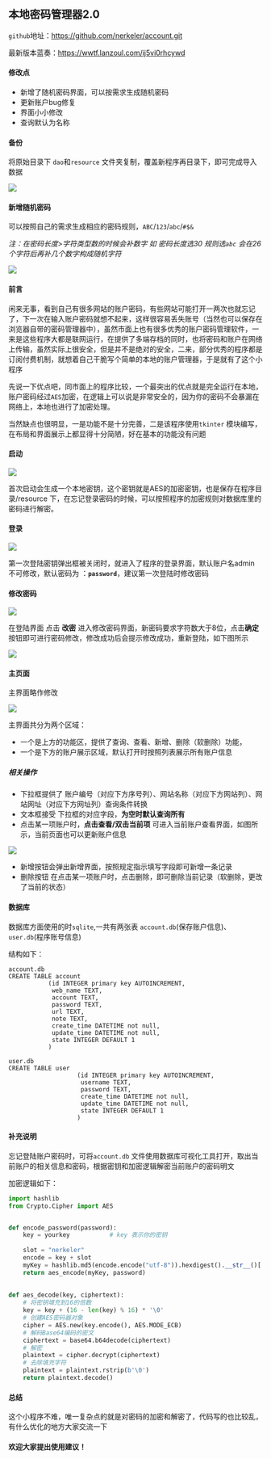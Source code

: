 ## 本地密码管理器2.0

`github`地址：https://github.com/nerkeler/account.git

最新版本蓝奏：https://wwtf.lanzoul.com/ij5vi0rhcywd

#### 修改点

- 新增了随机密码界面，可以按需求生成随机密码
- 更新账户bug修复
- 界面小小修改
- 查询默认为名称

#### 备份

将原始目录下 `dao`和`resource` 文件夹复制，覆盖新程序再目录下，即可完成导入数据

![](https://pic.imgdb.cn/item/6424f761a682492fcca3db19.png)

#### 新增随机密码

可以按照自己的需求生成相应的密码规则，`ABC`/`123`/`abc`/`#$&`

*注：在密码长度>字符类型数的时候会补数字  如  密码长度选30  规则选`abc`  会在26个字符后再补几个数字构成随机字符*

![](https://pic.imgdb.cn/item/6424f580a682492fcc9f685c.png)

#### 前言

闲来无事，看到自己有很多网站的账户密码，有些网站可能打开一两次也就忘记了，下一次在输入账户密码就想不起来，这样很容易丢失账号（当然也可以保存在浏览器自带的密码管理器中），虽然市面上也有很多优秀的账户密码管理软件，一来是这些程序大都是联网运行，在提供了多端存档的同时，也将密码和账户在网络上传输，虽然实际上很安全，但是并不是绝对的安全，二来，部分优秀的程序都是订阅付费机制，就想着自己干脆写个简单的本地的账户管理器，于是就有了这个小程序

先说一下优点吧，同市面上的程序比较，一个最突出的优点就是完全运行在本地，账户密码经过`AES`加密，在逻辑上可以说是非常安全的，因为你的密码不会暴漏在网络上，本地也进行了加密处理。

当然缺点也很明显，一是功能不是十分完善，二是该程序使用`tkinter` 模块编写，在布局和界面展示上都显得十分简陋，好在基本的功能没有问题

#### 启动

![](https://pic.imgdb.cn/item/6415d339a682492fcc119a5f.png)

首次启动会生成一个本地密钥，这个密钥就是AES的加密密钥，也是保存在程序目录/resource 下，在忘记登录密码的时候，可以按照程序的加密规则对数据库里的密码进行解密。

#### 登录

![](https://pic.imgdb.cn/item/6415d3c2a682492fcc12ae16.png)

第一次登陆密钥弹出框被关闭时，就进入了程序的登录界面，默认账户名admin 不可修改，默认密码为 ：**`password`**，建议第一次登陆时修改密码

#### 修改密码

![](https://pic.imgdb.cn/item/6415d44da682492fcc13b421.png)

在登陆界面 点击   **改密**  进入修改密码界面，新密码要求字符数大于8位，点击**确定** 按钮即可进行密码修改，修改成功后会提示修改成功，重新登陆，如下图所示

![](https://pic.imgdb.cn/item/6415d527a682492fcc1573f4.png)

#### 主页面

主界面略作修改

![](https://pic.imgdb.cn/item/6424f65aa682492fcca18f0d.png)

主界面共分为两个区域：

- 一个是上方的功能区，提供了查询、查看、新增、删除（软删除）功能，
- 一个是下方的账户展示区域，默认打开时按照列表展示所有账户信息

##### 相关操作

- 下拉框提供了  账户编号（对应下方序号列）、网站名称（对应下方网站列）、网站网址（对应下方网址列）查询条件转换
- 文本框接受  下拉框的对应字段，**为空时默认查询所有**
- 点击某一项账户时，**点击查看/双击当前项**  可进入当前账户查看界面，如图所示，当前页面也可以更新账户信息

![](https://pic.imgdb.cn/item/6415d77da682492fcc19f7db.png)

- 新增按钮会弹出新增界面，按照规定指示填写字段即可新增一条记录
- 删除按钮  在点击某一项账户时，点击删除，即可删除当前记录（软删除，更改了当前的状态）

#### 数据库

数据库方面使用的时`sqlite`,一共有两张表 `account.db`(保存账户信息)、`user.db`(程序账号信息)

结构如下：

```
account.db
CREATE TABLE account
           (id INTEGER primary key AUTOINCREMENT,
            web_name TEXT,
            account TEXT,
            password TEXT,
            url TEXT,
            note TEXT,
            create_time DATETIME not null,
            update_time DATETIME not null,
            state INTEGER DEFAULT 1
           )
```

```
user.db
CREATE TABLE user
                   (id INTEGER primary key AUTOINCREMENT,
                    username TEXT,
                    password TEXT,
                    create_time DATETIME not null,
                    update_time DATETIME not null,
                    state INTEGER DEFAULT 1
                   )
```

#### 补充说明

忘记登陆账户密码时，可将`account.db` 文件使用数据库可视化工具打开，取出当前账户的相关信息和密码，根据密钥和加密逻辑解密当前账户的密码明文

加密逻辑如下：

```python
import hashlib
from Crypto.Cipher import AES


def encode_password(password):
	key = yourkey			# key 表示你的密钥 
    
	slot = "nerkeler"
    encode = key + slot
    myKey = hashlib.md5(encode.encode("utf-8")).hexdigest().__str__()[:24]
    return aes_encode(myKey, password)
	
	
def aes_decode(key, ciphertext):
    # 将密钥填充到16的倍数
    key = key + (16 - len(key) % 16) * '\0'
    # 创建AES密码器对象
    cipher = AES.new(key.encode(), AES.MODE_ECB)
    # 解码Base64编码的密文
    ciphertext = base64.b64decode(ciphertext)
    # 解密
    plaintext = cipher.decrypt(ciphertext)
    # 去除填充字符
    plaintext = plaintext.rstrip(b'\0')
    return plaintext.decode()
```





#### 总结

这个小程序不难，唯一复杂点的就是对密码的加密和解密了，代码写的也比较乱，有什么优化的地方大家交流一下

#### 欢迎大家提出使用建议！
